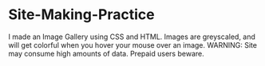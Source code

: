# Site-Making-Practice
I made an Image Gallery using CSS and HTML. Images are greyscaled, and will get colorful when you hover your mouse over an image. 
WARNING: Site may consume high amounts of data. Prepaid users beware.
